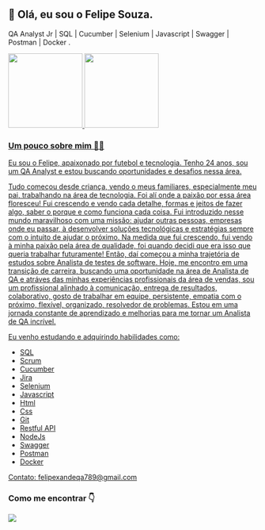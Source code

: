  <h2>👋 Olá, eu sou o Felipe Souza.</h2>
<p>QA Analyst Jr | SQL | Cucumber | Selenium | Javascript | Swagger | Postman | Docker .</p>

<div>
  <a href="https://github.com/felipesouzaadev">
  <img height="150em" src="https://github-readme-stats.vercel.app/api?username=felipesouzaadev&show_icons=true&theme=vue-dark&include_all_commits=true&count_private=true"/>
  <img height="150em" src="https://github-readme-stats.vercel.app/api/top-langs/?username=felipesouzaadev&layout=compact&langs_count=7&theme=vue-dark"/>
</div>

<h3>Um pouco sobre mim 👨‍💻</h3>
<p>Eu sou o Felipe, apaixonado por futebol e tecnologia. Tenho 24 anos, sou um QA Analyst e estou buscando oportunidades e desafios nessa área.

Tudo começou desde criança, vendo o meus familiares, especialmente meu pai, trabalhando na área de tecnologia. Foi alí onde a paixão por essa área floresceu! Fui crescendo e vendo cada detalhe, formas e jeitos de fazer algo, saber o porque e como funciona cada coisa. Fui introduzido nesse mundo maravilhoso com uma missão: ajudar outras pessoas, empresas onde eu passar, à desenvolver soluções tecnológicas e estratégias sempre com o intuito de ajudar o próximo. Na medida que fui crescendo, fui vendo à minha paixão pela área de qualidade, foi quando decidi que era isso que queria trabalhar futuramente! Então, daí começou a minha trajetória de estudos sobre Analista de testes de software. Hoje, me encontro em uma transição de carreira, buscando uma oportunidade na área de Analista de QA e atráves das minhas experiências profissionais da área de vendas, sou um profissional alinhado à comunicação, entrega de resultados, colaborativo, gosto de trabalhar em equipe, persistente, empatia com o próximo, flexível, organizado, resolvedor de problemas. Estou em uma jornada constante de aprendizado e melhorias para me tornar um Analista de QA incrível.

Eu venho estudando e adquirindo habilidades como:

- SQL
- Scrum
- Cucumber
- Jira
- Selenium
- Javascript
- Html
- Css
- Git
- Restful API
- NodeJs
- Swagger
- Postman
- Docker


Contato: felipexandeqa789@gmail.com</p>

<h3>Como me encontrar 👇</h3>
 <a href="https://www.linkedin.com/in/felipexandeqa/" target="_blank"><img src="https://img.shields.io/badge/-LinkedIn-%230077B5?style=for-the-badge&logo=linkedin&logoColor=white" target="_blank"></a> 

<!---
felipesouzaadev/felipesouzaadev is a ✨ special ✨ repository because its `README.md` (this file) appears on your GitHub profile.
You can click the Preview link to take a look at your changes.
--->
